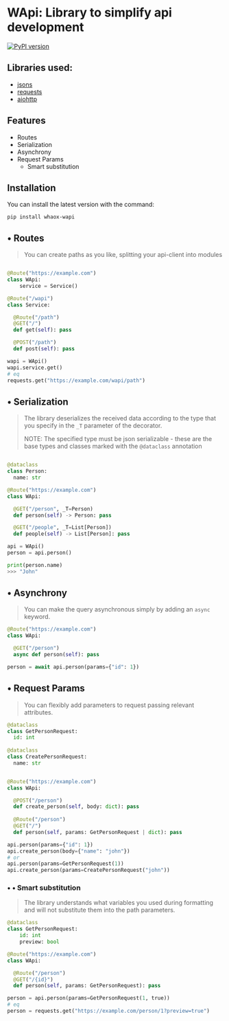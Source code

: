 
# WApi: Library to simplify api development

[![PyPI version](https://badge.fury.io/py/whaox-wapi.svg)](https://badge.fury.io/py/whaox-wapi)

## Libraries used:
* [jsons](https://github.com/ramonhagenaars/jsons)
* [requests](https://github.com/psf/requests)
* [aiohttp](https://github.com/aio-libs/aiohttp)

## Features

* Routes
* Serialization
* Asynchrony
* Request Params
	* Smart substitution

## Installation

 You can install the latest version with the command:
 
```commandline
pip install whaox-wapi
```

## • Routes

> You can create paths as you like, splitting your api-client into modules

```python

@Route("https://example.com")
class WApi:
    service = Service()

@Route("/wapi")
class Service:

  @Route("/path")
  @GET("/")
  def get(self): pass	

  @POST("/path")
  def post(self): pass
```

```python 
wapi = WApi()
wapi.service.get()
# eq
requests.get("https://example.com/wapi/path")
```

## • Serialization

> The library deserializes the received data according to the type that you specify in the `_T` parameter of the decorator. 
> 
> NOTE: The specified type must be json serializable - these are the base types and classes marked with the `@dataclass` annotation

```python

@dataclass
class Person:
  name: str

@Route("https://example.com")
class WApi:

  @GET("/person", _T=Person)
  def person(self) -> Person: pass

  @GET("/people", _T=List[Person])
  def people(self) -> List[Person]: pass

```

```python
api = WApi()
person = api.person()

print(person.name)
>>> "John"
```

## • Asynchrony

> You can make the query asynchronous simply by adding an `async` keyword.

```python
@Route("https://example.com")
class WApi:

  @GET("/person")
  async def person(self): pass

```
```python
person = await api.person(params={"id": 1})
```

## • Request Params

> You can flexibly add parameters to request passing relevant attributes.

```python
@dataclass
class GetPersonRequest:
  id: int
  
@dataclass
class CreatePersonRequest:
  name: str


@Route("https://example.com")
class WApi:

  @POST("/person")
  def create_person(self, body: dict): pass
	
  @Route("/person") 
  @GET("/")
  def person(self, params: GetPersonRequest | dict): pass

```
```python
api.person(params={"id": 1})
api.create_person(body={"name": "john"})
# or
api.person(params=GetPersonRequest(1))
api.create_person(params=CreatePersonRequest("john"))
```


### • • Smart substitution

> The library understands what variables you used during formatting and will not substitute them into the path parameters.

```python
@dataclass
class GetPersonRequest:
    id: int
    preview: bool

@Route("https://example.com")
class WApi:

  @Route("/person")
  @GET("/{id}")
  def person(self, params: GetPersonRequest): pass
```

```python
person = api.person(params=GetPersonRequest(1, true))
# eq
person = requests.get("https://example.com/person/1?preview=true")
```

